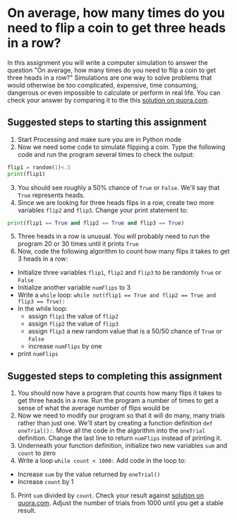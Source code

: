 On average, how many times do you need to flip a coin to get three heads in a row?
==================================================================================

In this assignment you will write a computer simulation to answer the question "On average, how many times do you need to flip a coin to get three heads in a row?" Simulations are one way to solve problems that would otherwise be too complicated, expensive, time consuming, dangerous or even impossible to calculate or perform in real life. You can check your answer by comparing it to the this [solution on quora.com](https://www.quora.com/What-is-the-expected-number-of-coin-flips-until-you-get-3-heads-in-a-row).
 
Suggested steps to starting this assignment
--------------------------------------------
1. Start Processing and make sure you are in Python mode
2. Now we need some code to simulate flipping a coin. Type the following code and run the program several times to check the output:
```python
flip1 = random(1)<.5
print(flip1)
```
3. You should see roughly a 50% chance of `True` or `False`. We'll say that `True` represents heads.
4. Since we are looking for three heads flips in a row, create two more variables `flip2` and `flip3`. Change your print statement to:
```python
print(flip1 == True and flip2 == True and flip3 == True)
```
5. Three heads in a row is unusual. You will probably need to run the program 20 or 30 times until it prints `True`
6. Now, code the following algorithm to count how many flips it takes to get 3 heads in a row:
  + Initialize three variables `flip1`, `flip2` and `flip3` to be randomly `True` or `False`
  + Initialize another variable `numFlips` to 3
  + Write a `while` loop: `while not(flip1 == True and flip2 == True and flip3 == True):`
  + In the while loop:
    + assign  `flip1` the value of `flip2`
    + assign `flip2` the value of `flip3`
    + assign  `flip3`  a new random value that is a 50/50 chance of `True` or `False`
    + increase `numFlips` by one
  + print `numFlips`

Suggested steps to completing this assignment
----------------------------------------------
1. You should now have a program that counts how many flips it takes to get three heads in a row. Run the program a number of times to get a sense of what the average number of flips would be 
2. Now we need to modify our program so that it will do many, many trials rather than just one. We'll start by creating a function definition `def oneTrial():`. Move all the code in the algorithm into the `oneTrial` definition. Change the last line to return `numFlips` instead of printing it.
3. Underneath your function definition, initialize two new variables `sum` and `count` to zero
4. Write a loop `while count < 1000:` Add code in the loop to:
  + Increase `sum` by the value returned by `oneTrial()`
  + Increase `count` by 1
5. Print `sum` divided by `count`. Check your result against [solution on quora.com](https://www.quora.com/What-is-the-expected-number-of-coin-flips-until-you-get-3-heads-in-a-row). Adjust the number of trials from 1000 until you get a stable result.
